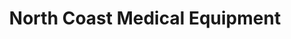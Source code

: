 ---
title: "North Coast Medical Equipment"
url: /berea/north-coast-medical-equipment/
shop: medical supply
---
